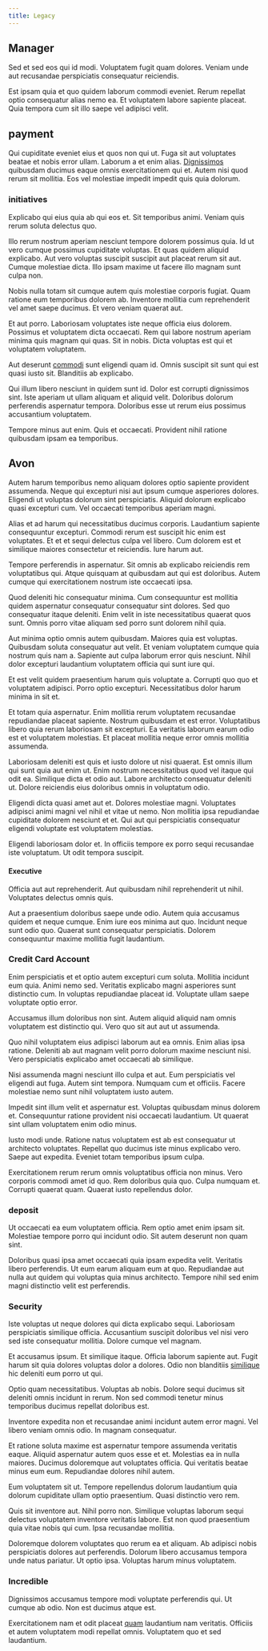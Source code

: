 ```yaml
---
title: Legacy
---
```


## Manager

Sed et sed eos qui id modi. Voluptatem fugit quam dolores. Veniam unde aut recusandae perspiciatis consequatur reiciendis.

Est ipsam quia et quo quidem laborum commodi eveniet. Rerum repellat optio consequatur alias nemo ea. Et voluptatem labore sapiente placeat. Quia tempora cum sit illo saepe vel adipisci velit.

## payment

Qui cupiditate eveniet eius et quos non qui ut. Fuga sit aut voluptates beatae et nobis error ullam. Laborum a et enim alias. [Dignissimos](/earum/quia/unleash_discrete_bypass.md) quibusdam ducimus eaque omnis exercitationem qui et. Autem nisi quod rerum sit mollitia. Eos vel molestiae impedit impedit quis quia dolorum.

### initiatives

Explicabo qui eius quia ab qui eos et. Sit temporibus animi. Veniam quis rerum soluta delectus quo.

Illo rerum nostrum aperiam nesciunt tempore dolorem possimus quia. Id ut vero cumque possimus cupiditate voluptas. Et quas quidem aliquid explicabo. Aut vero voluptas suscipit suscipit aut placeat rerum sit aut. Cumque molestiae dicta. Illo ipsam maxime ut facere illo magnam sunt culpa non.

Nobis nulla totam sit cumque autem quis molestiae corporis fugiat. Quam ratione eum temporibus dolorem ab. Inventore mollitia cum reprehenderit vel amet saepe ducimus. Et vero veniam quaerat aut.

Et aut porro. Laboriosam voluptates iste neque officia eius dolorem. Possimus et voluptatem dicta occaecati. Rem qui labore nostrum aperiam minima quis magnam qui quas. Sit in nobis. Dicta voluptas est qui et voluptatem voluptatem.

Aut deserunt [commodi](/facere/odit/junction_hack_killer.md) sunt eligendi quam id. Omnis suscipit sit sunt qui est quasi iusto sit. Blanditiis ab explicabo.

Qui illum libero nesciunt in quidem sunt id. Dolor est corrupti dignissimos sint. Iste aperiam ut ullam aliquam et aliquid velit. Doloribus dolorum perferendis aspernatur tempora. Doloribus esse ut rerum eius possimus accusantium voluptatem.

Tempore minus aut enim. Quis et occaecati. Provident nihil ratione quibusdam ipsam ea temporibus.

## Avon

Autem harum temporibus nemo aliquam dolores optio sapiente provident assumenda. Neque qui excepturi nisi aut ipsum cumque asperiores dolores. Eligendi ut voluptas dolorum sint perspiciatis. Aliquid dolorum explicabo quasi excepturi cum. Vel occaecati temporibus aperiam magni.

Alias et ad harum qui necessitatibus ducimus corporis. Laudantium sapiente consequuntur excepturi. Commodi rerum est suscipit hic enim est voluptates. Et et et sequi delectus culpa vel libero. Cum dolorem est et similique maiores consectetur et reiciendis. Iure harum aut.

Tempore perferendis in aspernatur. Sit omnis ab explicabo reiciendis rem voluptatibus qui. Atque quisquam at quibusdam aut qui est doloribus. Autem cumque qui exercitationem nostrum iste occaecati ipsa.

Quod deleniti hic consequatur minima. Cum consequuntur est mollitia quidem aspernatur consequatur consequatur sint dolores. Sed quo consequatur itaque deleniti. Enim velit in iste necessitatibus quaerat quos sunt. Omnis porro vitae aliquam sed porro sunt dolorem nihil quia.

Aut minima optio omnis autem quibusdam. Maiores quia est voluptas. Quibusdam soluta consequatur aut velit. Et veniam voluptatem cumque quia nostrum quis nam a. Sapiente aut culpa laborum error quis nesciunt. Nihil dolor excepturi laudantium voluptatem officia qui sunt iure qui.

Et est velit quidem praesentium harum quis voluptate a. Corrupti quo quo et voluptatem adipisci. Porro optio excepturi. Necessitatibus dolor harum minima in sit et.

Et totam quia aspernatur. Enim mollitia rerum voluptatem recusandae repudiandae placeat sapiente. Nostrum quibusdam et est error. Voluptatibus libero quia rerum laboriosam sit excepturi. Ea veritatis laborum earum odio est et voluptatem molestias. Et placeat mollitia neque error omnis mollitia assumenda.

Laboriosam deleniti est quis et iusto dolore ut nisi quaerat. Est omnis illum qui sunt quia aut enim ut. Enim nostrum necessitatibus quod vel itaque qui odit ea. Similique dicta et odio aut. Labore architecto consequatur deleniti ut. Dolore reiciendis eius doloribus omnis in voluptatum odio.

Eligendi dicta quasi amet aut et. Dolores molestiae magni. Voluptates adipisci animi magni vel nihil et vitae ut nemo. Non mollitia ipsa repudiandae cupiditate dolorem nesciunt et et. Qui aut qui perspiciatis consequatur eligendi voluptate est voluptatem molestias.

Eligendi laboriosam dolor et. In officiis tempore ex porro sequi recusandae iste voluptatum. Ut odit tempora suscipit.

#### Executive

Officia aut aut reprehenderit. Aut quibusdam nihil reprehenderit ut nihil. Voluptates delectus omnis quis.

Aut a praesentium doloribus saepe unde odio. Autem quia accusamus quidem et neque cumque. Enim iure eos minima aut quo. Incidunt neque sunt odio quo. Quaerat sunt consequatur perspiciatis. Dolorem consequuntur maxime mollitia fugit laudantium.

### Credit Card Account

Enim perspiciatis et et optio autem excepturi cum soluta. Mollitia incidunt eum quia. Animi nemo sed. Veritatis explicabo magni asperiores sunt distinctio cum. In voluptas repudiandae placeat id. Voluptate ullam saepe voluptate optio error.

Accusamus illum doloribus non sint. Autem aliquid aliquid nam omnis voluptatem est distinctio qui. Vero quo sit aut aut ut assumenda.

Quo nihil voluptatem eius adipisci laborum aut ea omnis. Enim alias ipsa ratione. Deleniti ab aut magnam velit porro dolorum maxime nesciunt nisi. Vero perspiciatis explicabo amet occaecati ab similique.

Nisi assumenda magni nesciunt illo culpa et aut. Eum perspiciatis vel eligendi aut fuga. Autem sint tempora. Numquam cum et officiis. Facere molestiae nemo sunt nihil voluptatem iusto autem.

Impedit sint illum velit et aspernatur est. Voluptas quibusdam minus dolorem et. Consequuntur ratione provident nisi occaecati laudantium. Ut quaerat sint ullam voluptatem enim odio minus.

Iusto modi unde. Ratione natus voluptatem est ab est consequatur ut architecto voluptates. Repellat quo ducimus iste minus explicabo vero. Saepe aut expedita. Eveniet totam temporibus ipsum culpa.

Exercitationem rerum rerum omnis voluptatibus officia non minus. Vero corporis commodi amet id quo. Rem doloribus quia quo. Culpa numquam et. Corrupti quaerat quam. Quaerat iusto repellendus dolor.

### deposit

Ut occaecati ea eum voluptatem officia. Rem optio amet enim ipsam sit. Molestiae tempore porro qui incidunt odio. Sit autem deserunt non quam sint.

Doloribus quasi ipsa amet occaecati quia ipsam expedita velit. Veritatis libero perferendis. Ut eum earum aliquam eum at quo. Repudiandae aut nulla aut quidem qui voluptas quia minus architecto. Tempore nihil sed enim magni distinctio velit est perferendis.

### Security

Iste voluptas ut neque dolores qui dicta explicabo sequi. Laboriosam perspiciatis similique officia. Accusantium suscipit doloribus vel nisi vero sed iste consequatur mollitia. Dolore cumque vel magnam.

Et accusamus ipsum. Et similique itaque. Officia laborum sapiente aut. Fugit harum sit quia dolores voluptas dolor a dolores. Odio non blanditiis [similique](/facere/temporibus/adipisci/b2b_buckinghamshire.md) hic deleniti eum porro ut qui.

Optio quam necessitatibus. Voluptas ab nobis. Dolore sequi ducimus sit deleniti omnis incidunt in rerum. Non sed commodi tenetur minus temporibus ducimus repellat doloribus est.

Inventore expedita non et recusandae animi incidunt autem error magni. Vel libero veniam omnis odio. In magnam consequatur.

Et ratione soluta maxime est aspernatur tempore assumenda veritatis eaque. Aliquid aspernatur autem quos esse et et. Molestias ea in nulla maiores. Ducimus doloremque aut voluptates officia. Qui veritatis beatae minus eum eum. Repudiandae dolores nihil autem.

Eum voluptatem sit ut. Tempore repellendus dolorum laudantium quia dolorum cupiditate ullam optio praesentium. Quasi distinctio vero rem.

Quis sit inventore aut. Nihil porro non. Similique voluptas laborum sequi delectus voluptatem inventore veritatis labore. Est non quod praesentium quia vitae nobis qui cum. Ipsa recusandae mollitia.

Doloremque dolorem voluptates quo rerum ea et aliquam. Ab adipisci nobis perspiciatis dolores aut perferendis. Dolorum libero accusamus tempora unde natus pariatur. Ut optio ipsa. Voluptas harum minus voluptatem.

### Incredible

Dignissimos accusamus tempore modi voluptate perferendis qui. Ut cumque ab odio. Non est ducimus atque est.

Exercitationem nam et odit placeat [quam](/dolore/odio/neque/repellat/rubber_savings_account.md) laudantium nam veritatis. Officiis et autem voluptatem modi repellat omnis. Voluptatem quo et sed laudantium.
